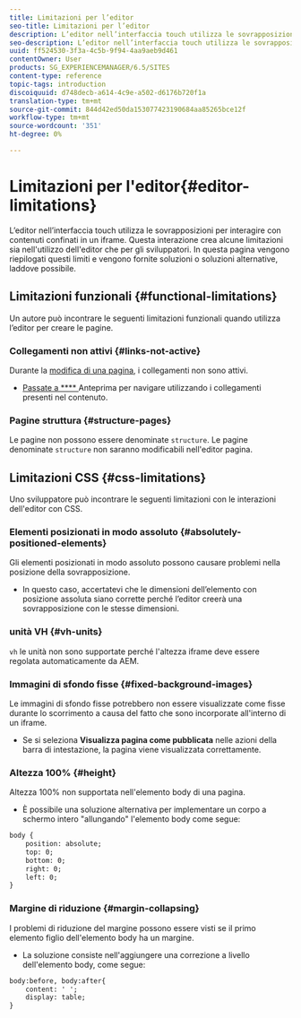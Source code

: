 ```yaml
---
title: Limitazioni per l’editor
seo-title: Limitazioni per l’editor
description: L’editor nell’interfaccia touch utilizza le sovrapposizioni per interagire con contenuti confinati in un iframe. Questa interazione crea alcune limitazioni sia nell'utilizzo dell'editor che per gli sviluppatori.
seo-description: L’editor nell’interfaccia touch utilizza le sovrapposizioni per interagire con contenuti confinati in un iframe. Questa interazione crea alcune limitazioni sia nell'utilizzo dell'editor che per gli sviluppatori.
uuid: ff524530-3f3a-4c5b-9f94-4aa9aeb9d461
contentOwner: User
products: SG_EXPERIENCEMANAGER/6.5/SITES
content-type: reference
topic-tags: introduction
discoiquuid: d748decb-a614-4c9e-a502-d6176b720f1a
translation-type: tm+mt
source-git-commit: 844d42ed50da153077423190684aa85265bce12f
workflow-type: tm+mt
source-wordcount: '351'
ht-degree: 0%

---
```



# Limitazioni per l&#39;editor{#editor-limitations}

L’editor nell’interfaccia touch utilizza le sovrapposizioni per interagire con contenuti confinati in un iframe. Questa interazione crea alcune limitazioni sia nell&#39;utilizzo dell&#39;editor che per gli sviluppatori. In questa pagina vengono riepilogati questi limiti e vengono fornite soluzioni o soluzioni alternative, laddove possibile.

## Limitazioni funzionali {#functional-limitations}

Un autore può incontrare le seguenti limitazioni funzionali quando utilizza l’editor per creare le pagine.

### Collegamenti non attivi {#links-not-active}

Durante la [modifica di una pagina](/help/sites-authoring/editing-content.md), i collegamenti non sono attivi.

* [Passate a  **** ](/help/sites-authoring/editing-content.md#preview-mode) Anteprima per navigare utilizzando i collegamenti presenti nel contenuto.

### Pagine struttura {#structure-pages}

Le pagine non possono essere denominate `structure`. Le pagine denominate `structure` non saranno modificabili nell&#39;editor pagina.

## Limitazioni CSS {#css-limitations}

Uno sviluppatore può incontrare le seguenti limitazioni con le interazioni dell&#39;editor con CSS.

### Elementi posizionati in modo assoluto {#absolutely-positioned-elements}

Gli elementi posizionati in modo assoluto possono causare problemi nella posizione della sovrapposizione.

* In questo caso, accertatevi che le dimensioni dell’elemento con posizione assoluta siano corrette perché l’editor creerà una sovrapposizione con le stesse dimensioni.

### unità VH {#vh-units}

`vh` le unità non sono supportate perché l&#39;altezza iframe deve essere regolata automaticamente da AEM.

### Immagini di sfondo fisse {#fixed-background-images}

Le immagini di sfondo fisse potrebbero non essere visualizzate come fisse durante lo scorrimento a causa del fatto che sono incorporate all&#39;interno di un iframe.

* Se si seleziona **Visualizza pagina come pubblicata** nelle azioni della barra di intestazione, la pagina viene visualizzata correttamente.

### Altezza 100% {#height}

Altezza 100% non supportata nell&#39;elemento body di una pagina.

* È possibile una soluzione alternativa per implementare un corpo a schermo intero &quot;allungando&quot; l&#39;elemento body come segue:

```xml
body {
    position: absolute;
    top: 0;
    bottom: 0;
    right: 0;
    left: 0;
}
```

### Margine di riduzione {#margin-collapsing}

I problemi di riduzione del margine possono essere visti se il primo elemento figlio dell&#39;elemento body ha un margine.

* La soluzione consiste nell&#39;aggiungere una correzione a livello dell&#39;elemento body, come segue:

```xml
body:before, body:after{
    content: ' ';
    display: table;
}
```


